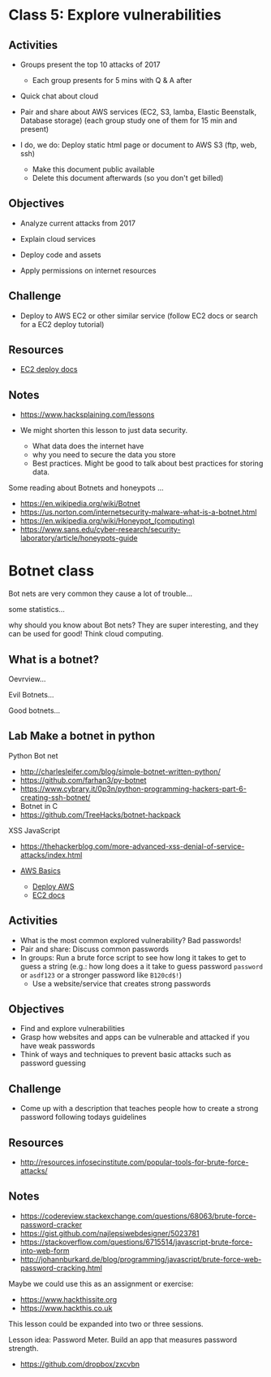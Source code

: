 
# Class 5: Explore vulnerabilities


















## Activities
  - Groups present the top 10 attacks of 2017
    - Each group presents for 5 mins with Q & A after

  - Quick chat about cloud
  - Pair and share about AWS services (EC2, S3, lamba, Elastic Beenstalk, Database storage)
    (each group study one of them for 15 min and present)
  - I do, we do: Deploy static html page or document to AWS S3 (ftp, web, ssh)
    - Make this document public available
    - Delete this document afterwards (so you don't get billed)

## Objectives
  - Analyze current attacks from 2017

  - Explain cloud services
  - Deploy code and assets
  - Apply permissions on internet resources

## Challenge
  - Deploy to AWS EC2 or other similar service
    (follow EC2 docs or search for a EC2 deploy tutorial)

## Resources
  - [EC2 deploy docs](https://aws.amazon.com/documentation/ec2/)




## Notes

- https://www.hacksplaining.com/lessons


- We might shorten this lesson to just data security.
  - What data does the internet have
  - why you need to secure the data you store
  - Best practices. Might be good to talk about best practices for storing data.
  
  
Some reading about Botnets and honeypots ...
  - https://en.wikipedia.org/wiki/Botnet
  - https://us.norton.com/internetsecurity-malware-what-is-a-botnet.html
  - https://en.wikipedia.org/wiki/Honeypot_(computing)
  - https://www.sans.edu/cyber-research/security-laboratory/article/honeypots-guide
  

# Botnet class 

Bot nets are very common they cause a lot of trouble... 

some statistics...

why should you know about Bot nets? They are super interesting, and 
they can be used for good! Think cloud computing. 

## What is a botnet? 

Oevrview...

Evil Botnets...

Good botnets...

## Lab Make a botnet in python

Python Bot net
 - http://charlesleifer.com/blog/simple-botnet-written-python/
 - https://github.com/farhan3/py-botnet
 - https://www.cybrary.it/0p3n/python-programming-hackers-part-6-creating-ssh-botnet/
- Botnet in C
 - https://github.com/TreeHacks/botnet-hackpack
 
XSS JavaScript
- https://thehackerblog.com/more-advanced-xss-denial-of-service-attacks/index.html

- [AWS Basics](https://www.inqdo.com/aws-explained-the-basics/?lang=en)
  - [Deploy AWS](https://aws.amazon.com/getting-started/tutorials/deploy-code-vm/)
  - [EC2 docs](https://aws.amazon.com/documentation/ec2/)







## Activities
  - What is the most common explored vulnerability? Bad passwords!
  - Pair and share: Discuss common passwords
  - In groups: Run a brute force script to see how long it takes to get to guess a string
    (e.g.: how long does a it take to guess password `password` or `asdf123` or a stronger password like `B120cd$!`)
    - Use a website/service that creates strong passwords

## Objectives
  - Find and explore vulnerabilities
  - Grasp how websites and apps can be vulnerable and attacked if you have weak passwords
  - Think of ways and techniques to prevent basic attacks such as password guessing

## Challenge
  - Come up with a description that teaches people how to create a strong password following todays guidelines

## Resources
  - http://resources.infosecinstitute.com/popular-tools-for-brute-force-attacks/

## Notes
  - https://codereview.stackexchange.com/questions/68063/brute-force-password-cracker
  - https://gist.github.com/najlepsiwebdesigner/5023781
  - https://stackoverflow.com/questions/6715514/javascript-brute-force-into-web-form
  - http://johannburkard.de/blog/programming/javascript/brute-force-web-password-cracking.html

Maybe we could use this as an assignment or exercise:

- https://www.hackthissite.org
- https://www.hackthis.co.uk

This lesson could be expanded into two or three sessions.

Lesson idea: Password Meter. Build an app that measures password strength.

- https://github.com/dropbox/zxcvbn

